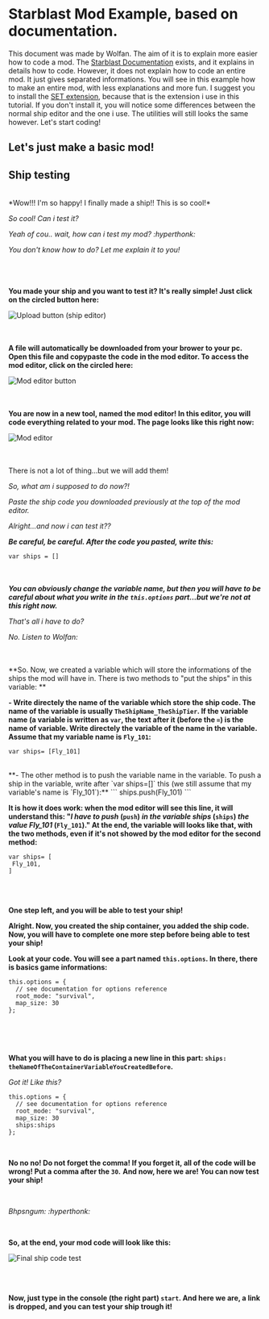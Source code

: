 # Starblast Mod Example, based on documentation.
This document was made by Wolfan. The aim of it is to explain more easier how to code a mod. The [Starblast Documentation](https://starblastio.gamepedia.com/Modding_Tutorial) exists, and it explains in details how to code. However, it does not explain how to code an entire mod. It just gives separated informations. You will see in this example how to make an entire mod, with less explanations and more fun.
I suggest you to install the [SET extension](https://chrome.google.com/webstore/detail/starblast-enhancement-too/bidhmieomigmdphceifkifanapkgmplc), because that is the extension i use in this tutorial. If you don't install it, you will notice some differences between the normal ship editor and the one i use. The utilities will still looks the same however. 
Let's start coding!


## Let's just make a basic mod!
**Ship testing**
<br>
----------------
<br>
*Wow!!! I'm so happy! I finally made a ship!! This is so cool!*

*So cool! Can i test it?*

*Yeah of cou.. wait, how can i test my mod? :hyperthonk:*

*You don't know how to do? Let me explain it to you!*

<br><br><br>
**You made your ship and you want to test it? It's really simple!
Just click on the circled button here:**

![Upload button (ship editor)](https://cdn.discordapp.com/attachments/815132233559703585/818907704398970900/Capture_decran_du_2021-03-09_19-06-41.png)


<br><br>
**A file will automatically be downloaded from your brower to your pc. Open this file and copypaste the code in the mod editor. To access the mod editor, click on the circled here:**

![Mod editor button](https://cdn.discordapp.com/attachments/815132233559703585/818908831140675604/Capture_decran_du_2021-03-09_19-11-13.png)


<br><br>
**You are now in a new tool, named the mod editor! In this editor, you will code everything related to your mod.
The page looks like this right now:**

![Mod editor](https://cdn.discordapp.com/attachments/815132233559703585/818909125013405716/Capture_decran_du_2021-03-09_19-12-23.png)


<br><br>
There is not a lot of thing...but we will add them!


*So, what am i supposed to do now?!*

*Paste the ship code you downloaded previously at the top of the mod editor.*

*Alright...and now i can test it??*

***Be careful, be careful. After the code you pasted, write this:***


```
var ships = []
```  

<br><br>
***You can obviously change the variable name, but then you will have to be careful about what you write in the `this.options` part...but we're not at this right now.***

*That's all i have to do?*

*No. Listen to Wolfan:*


<br><br>
**So. Now, we created a variable which will store the informations of the ships the mod will have in. There is two methods to "put the ships" in this variable:
**

**- Write directely the name of the variable which store the ship code. The name of the variable is usually `TheShipName_TheShipTier`. If the variable name (a variable is written as `var`, the text after it (before the `=`) is the name of variable. Write directely the variable of the name in the variable. Assume that my variable name is `Fly_101`:**
```
var ships= [Fly_101]
```
<br>
**- The other method is to push the variable name in the variable. To push a ship in the variable, write after `var ships=[]` this (we still assume that my variable's name is `Fly_101`):**
```
ships.push(Fly_101)
 ```
 <br>

 **It is how it does work: when the mod editor will see this line, it will understand this: "*I have to push* (`push`) *in the variable ships* (`ships`) *the value Fly_101* (`Fly_101`)."
 At the end, the variable will looks like that, with the two methods, even if it's not showed by the mod editor for the second method:** 
 ```
 var ships= [
  Fly_101,
 ]
``` 

<br><br>

**One step left, and you will be able to test your ship!**

**Alright. Now, you created the ship container, you added the ship code. Now, you will have to complete one more step before being able to test your ship!**

**Look at your code. You will see a part named `this.options`. In there, there is basics game informations:**

```
this.options = {
  // see documentation for options reference
  root_mode: "survival",
  map_size: 30
};
```

<br><br><br>


**What you will have to do is placing a new line in this part: `ships: theNameOfTheContainerVariableYouCreatedBefore`.**

*Got it! Like this?*
```
this.options = {
  // see documentation for options reference
  root_mode: "survival",
  map_size: 30
  ships:ships
};
```
<br>

**No no no! Do not forget the comma! If you forget it, all of the code will be wrong! Put a comma after the `30`.**
**And now, here we are! You can now test your ship!**

<br>

*Bhpsngum: :hyperthonk:*

<br>

**So, at the end, your mod code will look like this:**

![Final ship code test](https://media.discordapp.net/attachments/815132233559703585/818919922645729320/Capture_decran_du_2021-03-09_19-55-06.png)

<br><br>

**Now, just type in the console (the right part) `start`. And here we are, a link is dropped, and you can test your ship trough it!**




